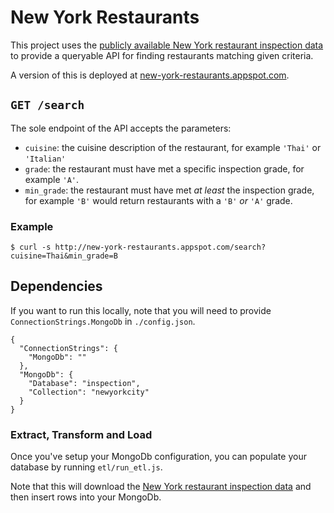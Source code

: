 # New York Restaurants

This project uses the [publicly available New York restaurant inspection data][nyc-restaurants-csv] to provide a queryable API for finding restaurants matching given criteria.

A version of this is deployed at [new-york-restaurants.appspot.com][production-url].

## `GET /search`

The sole endpoint of the API accepts the parameters:

* `cuisine`: the cuisine description of the restaurant, for example `'Thai'` or `'Italian'`
* `grade`: the restaurant must have met a specific inspection grade, for example `'A'`.
* `min_grade`: the restaurant must have met _at least_ the inspection grade, for example `'B'` would return restaurants with a `'B'` _or_ `'A'` grade.

### Example

```
$ curl -s http://new-york-restaurants.appspot.com/search?cuisine=Thai&min_grade=B
```

## Dependencies

If you want to run this locally, note that you will need to provide `ConnectionStrings.MongoDb` in `./config.json`.

```
{
  "ConnectionStrings": {
    "MongoDb": ""
  },
  "MongoDb": {
    "Database": "inspection",
    "Collection": "newyorkcity"
  }
}
```

### Extract, Transform and Load

Once you've setup your MongoDb configuration, you can populate your database by running `etl/run_etl.js`.

Note that this will download the [New York restaurant inspection data][nyc-restaurants-csv] and then insert rows into your MongoDb.

[nyc-restaurants-csv]: https://data.cityofnewyork.us/api/views/43nn-pn8j/rows.csv?accessType=DOWNLOAD "City of New York Restaurant Inspections (~158MB)"
[production-url]: http://new-york-restaurants.appspot.com "New York Restaurants API"
